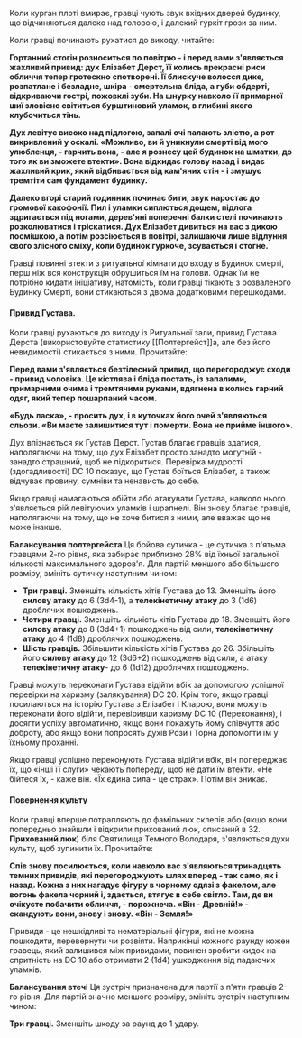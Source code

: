 Коли курган плоті вмирає, гравці чують звук вхідних дверей будинку, що відчиняються далеко над головою, і далекий гуркіт грози за ним.

Коли гравці починають рухатися до виходу, читайте:

**Гортанний стогін розноситься по повітрю - і перед вами з'являється жахливий привид: дух Елізабет Дерст, її колись прекрасні риси обличчя тепер гротескно спотворені. Її блискуче волосся дике, розпатлане і безладне, шкіра - смертельна бліда, а губи обдерті, відкриваючи гострі, пожовклі зуби. На шнурку навколо її примарної шиї зловісно світиться бурштиновий уламок, в глибині якого клубочиться тінь.**

**Дух левітує високо над підлогою, запалі очі палають злістю, а рот викривлений у оскалі. «Можливо, ви й уникнули смерті від мого улюбленця, - гарчить вона, - але я рознесу цей будинок на шматки, до того як ви зможете втекти». Вона відкидає голову назад і видає жахливий крик, який відбивається від кам'яних стін - і змушує тремтіти сам фундамент будинку.**

**Далеко вгорі старий годинник починає бити, звук наростає до громової какофонії. Пил і уламки сиплються дощем, підлога здригається під ногами, дерев'яні поперечні балки стелі починають розколюватися і тріскатися. Дух Елізабет дивиться на вас з дикою посмішкою, а потім розсіюється в повітрі, залишаючи лише відлуння свого злісного сміху, коли будинок гуркоче, зсувається і стогне.**

Гравці повинні втекти з ритуальної кімнати до входу в Будинок смерті, перш ніж вся конструкція обрушиться їм на голови. Однак їм не потрібно кидати ініціативу, натомість, коли гравці тікають з розваленого Будинку Смерті, вони стикаються з двома додатковими перешкодами.

#### Привид Густава.
Коли гравці рухаються до виходу із Ритуальної зали, привид Густава Дерста (використовуйте статистику [[Полтергейст]]а, але без його невидимості) стикається з ними. Прочитайте:

**Перед вами з'являється безтілесний привид, що перегороджує сходи - привид чоловіка. Це кістлява і бліда постать, із запалими, примарними очима і тремтячими руками, вдягнена в колись гарний одяг, який тепер пошарпаний часом.**

**«Будь ласка», - просить дух, і в куточках його очей з'являються сльози. «Ви маєте залишитися тут і померти. Вона не прийме іншого».**

Дух впізнається як Густав Дерст. Густав благає гравців здатися, наполягаючи на тому, що дух Елізабет просто занадто могутній - занадто страшний, щоб не підкоритися. Перевірка мудрості (здогадливості) DC 10 показує, що Густав боїться Елізабет, а також відчуває провину, сумніви та ненависть до себе.

Якщо гравці намагаються обійти або атакувати Густава, навколо нього з'являється рій левітуючих уламків і шрапнелі. Він знову благає гравців, наполягаючи на тому, що не хоче битися з ними, але вважає що не може інакше.

**Балансування полтергейста**
Ця бойова сутичка - це сутичка з п'ятьма гравцями 2-го рівня, яка забирає приблизно 28% від їхньої загальної кількості максимального здоров'я. Для партій меншого або більшого розміру, змініть сутичку наступним чином:
- **Три гравці.** Зменшіть кількість хітів Густава до 13. Зменшіть його **силову атаку** до 6 (3d4-1), а **телекінетичну атаку** до 3 (1d6) дроблячих пошкоджень.
- **Чотири гравці.** Зменшіть кількість хітів Густава до 18. Зменшіть його **силову атаку** до 8 (3d4+1) пошкоджень від сили, **телекінетичну атаку** до 4 (1d8) дроблячих пошкоджень.
- **Шість гравців.** Збільшити кількість хітів Густава до 26. Збільшіть його **силову атаку** до 12 (3d6+2) пошкоджень від сили, а атаку **телекінетичну атаку**- до 6 (1d12) дроблячих пошкоджень.

Гравці можуть переконати Густава відійти вбік за допомогою успішної перевірки на харизму (залякування) DC 20. Крім того, якщо гравці посилаються на історію Густава з Елізабет і Кларою, вони можуть переконати його відійти, перевіривши харизму DC 10 (Переконання), і досягти успіху автоматично, якщо вони покажуть йому співчуття або доброту, або якщо вони попросять духів Рози і Торна допомогти їм у їхньому проханні.

Якщо гравці успішно переконують Густава відійти вбік, він попереджає їх, що «інші її слуги» чекають попереду, щоб не дати їм втекти. «Не бійтеся їх, - каже він. «Їх єдина сила - це страх». Потім він зникає.

#### Повернення культу
Коли гравці вперше потрапляють до фамільних склепів або (якщо вони попередньо знайшли і відкрили прихований люк, описаний в 32. **Прихований люк**) біля Святилища Темного Володаря, з'являються духи культу, щоб зупинити їх. Прочитайте:

**Спів знову посилюється, коли навколо вас з'являються тринадцять темних привидів, які перегороджують шлях вперед - так само, як і назад. Кожна з них нагадує фігуру в чорному одязі з факелом, але вогонь факела чорний і, здається, втягує в себе світло. Там, де ви очікуєте побачити обличчя, - порожнеча. «Він - Древній!» - скандують вони, знову і знову. «Він - Земля!»**

Привиди - це нешкідливі та нематеріальні фігури, які не можна пошкодити, перевернути чи розвіяти. Наприкінці кожного раунду кожен гравець, який залишився між привидами, повинен зробити кидок на спритність на DC 10 або отримати 2 (1d4) ушкодження від падаючих уламків.

**Балансування втечі**
Ця зустріч призначена для партії з п'яти гравців 2-го рівня. Для партій значно меншого розміру, змініть зустріч наступним чином:

**Три гравці.** Зменшіть шкоду за раунд до 1 удару.